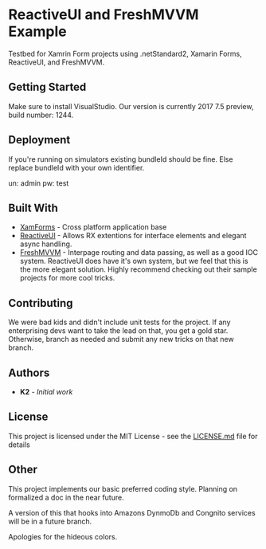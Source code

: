 # ReactiveUI and FreshMVVM Example

Testbed for Xamrin Form projects using .netStandard2, Xamarin Forms, ReactiveUI, and FreshMVVM.

## Getting Started

Make sure to install VisualStudio. Our version is currently 2017 7.5 preview, build number: 1244.

## Deployment

If you're running on simulators existing bundleId should be fine. Else replace bundleId with your own identifier.

un: admin
pw: test

## Built With

* [XamForms](https://docs.microsoft.com/en-us/xamarin/xamarin-forms/) - Cross platform application base
* [ReactiveUI](https://reactiveui.net) - Allows RX extentions for interface elements and elegant async handling.
* [FreshMVVM](https://github.com/rid00z/FreshMvvm) - Interpage routing and data passing, as well as a good IOC system. ReactiveUI does have it's own system, but we feel that this is the more elegant solution. Highly recommend checking out their sample projects for more cool tricks.

## Contributing

We were bad kids and didn't include unit tests for the project. If any enterprising devs want to take the lead on that, you get a gold star. Otherwise, branch as needed and submit any new tricks on that new branch.

## Authors

* **K2** - *Initial work* 

## License

This project is licensed under the MIT License - see the [LICENSE.md](LICENSE.md) file for details


## Other

This project implements our basic preferred coding style. Planning on formalized a doc in the near future.

A version of this that hooks into Amazons DynmoDb and Congnito services will be in a future branch.

Apologies for the hideous colors.
